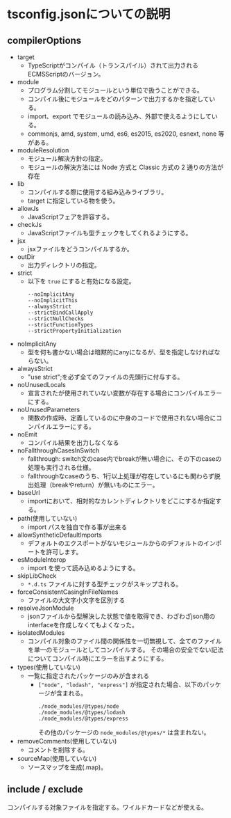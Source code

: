 # tsconfig.jsonについての説明

## compilerOptions

- target
  - TypeScriptがコンパイル（トランスパイル）されて出力されるECMSScriptのバージョン。
- module
  - プログラム分割してモジュールという単位で扱うことができる。
  - コンパイル後にモジュールをどのパターンで出力するかを指定している。
  - import、export でモジュールの読み込み、外部で使えるようにしている。
  - commonjs, amd, system, umd, es6, es2015, es2020, esnext, none 等がある。
- moduleResolution
  - モジュール解決方針の指定。
  - モジュールの解決方法には Node 方式と Classic 方式の 2 通りの方法が存在
- lib
  - コンパイルする際に使用する組み込みライブラリ。
  - target に指定している物を使う。
- allowJs
  - JavaScriptフェアを許容する。
- checkJs
  - JavaScriptファイルも型チェックをしてくれるようにする。
- jsx
  - jsxファイルをどうコンパイルするか。
- outDir
  - 出力ディレクトリの指定。
- strict
  - 以下を `true` にすると有効になる設定。
    ```
    --noImplicitAny
    --noImplicitThis
    --alwaysStrict
    --strictBindCallApply
    --strictNullChecks
    --strictFunctionTypes
    --strictPropertyInitialization
    ```
- noImplicitAny
  - 型を何も書かない場合は暗黙的にanyになるが、型を指定しなければならない。
- alwaysStrict
  - "use strict";を必ず全てのファイルの先頭行に付与する。
- noUnusedLocals
  - 宣言されたが使用されていない変数が存在する場合にコンパイルエラーにする。
- noUnusedParameters
  - 関数の作成時、定義しているのに中身のコードで使用されない場合にコンパイルエラーにする。
- noEmit
  - コンパイル結果を出力しなくなる
- noFallthroughCasesInSwitch
  - fallthrough: switch文のcase内でbreakが無い場合に、その下のcaseの処理も実行される仕様。
  - fallthroughなcaseのうち、1行以上処理が存在しているにも関わらず脱出処理（breakやreturn）が無いものにエラー。
- baseUrl
  - importにおいて、相対的なカレントディレクトリをどこにするか指定する。
- path(使用していない)
  - import パスを独自で作る事が出来る
- allowSyntheticDefaultImports
  - デフォルトのエクスポートがないモジュールからのデフォルトのインポートを許可します。
- esModuleInterop
  - import を使って読み込めるようにする。
- skipLibCheck
  - `*.d.ts` ファイルに対する型チェックがスキップされる。
- forceConsistentCasingInFileNames
  - ファイルの大文字小文字を区別する
- resolveJsonModule
  - jsonファイルから型解決した状態で値を取得でき、わざわざjson用のinterfaceを作成しなくてもよくなった。
- isolatedModules
  - コンパイル対象のファイル間の関係性を一切無視して、全てのファイルを単一のモジュールとしてコンパイルする。 その場合の安全でない記法についてコンパイル時にエラーを出すようにする。
- types(使用していない)
  - 一覧に指定されたパッケージのみが含まれる
    - `["node", "lodash", "express"]` が指定された場合、以下のパッケージが含まれる。
      ```
      ./node_modules/@types/node
      ./node_modules/@types/lodash
      ./node_modules/@types/express
      ```
      その他のパッケージの `node_modules/@types/*` は含まれない。
- removeComments(使用していない)
  - コメントを削除する。
- sourceMap(使用していない)
  - ソースマップを生成(.map)。

## include / exclude

コンパイルする対象ファイルを指定する。ワイルドカードなどが使える。
